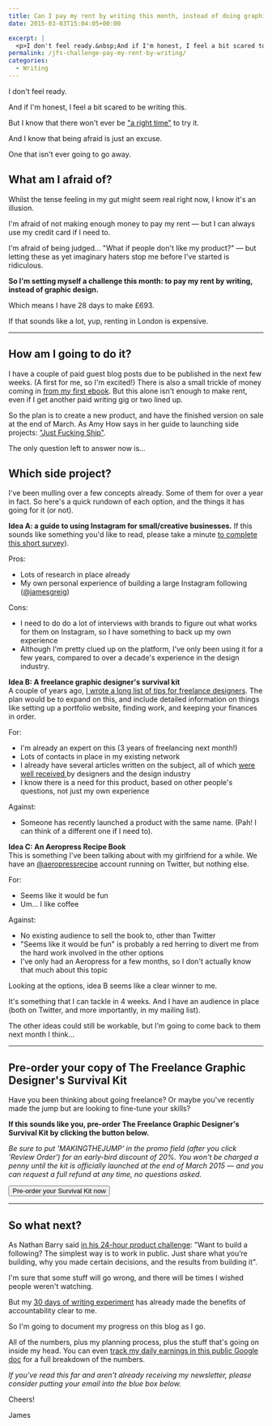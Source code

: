 ```yaml
---
title: Can I pay my rent by writing this month, instead of doing graphic design?
date: 2015-03-03T15:04:05+00:00

excerpt: |
  <p>I don't feel ready.&nbsp;And if I'm honest, I feel a bit scared to be writing this. But I know that there won't ever be a "right time" to do this. So here goes nothing...</p>layout: post
permalink: /jfs-challenge-pay-my-rent-by-writing/
categories:
  - Writing
---
```

<p>I don't feel ready.</p>

<p>And if I'm honest, I feel a bit scared to be writing this.</p>

<p>But I know that there won't ever be <a href="http://greig.cc/journal/2013/6/you-will-never-be-ready">"a right time"</a> to try it. </p>

<p>And I know that being afraid is just an excuse.</p>

<p>One that isn't ever going to go away. </p>

<h2 id="whatamiafraidof">What am I afraid of?</h2>

<p>Whilst the tense feeling in my gut might seem real right now, I know it's an illusion.</p>

<p>I'm afraid of not making enough money to pay my rent — but I can always use my credit card if I need to.</p>

<p>I'm afraid of being judged... "What if people don't like my product?" — but letting these as yet imaginary haters stop me before I've started is ridiculous. </p>

<p><strong>So I'm setting myself a challenge this month: to pay my rent by writing, instead of graphic design.</strong></p>

<p>Which means I have 28 days to make £693.</p>

<p>If that sounds like a lot, yup, renting in London is expensive.</p>

<hr>

<h2 id="howamigoingtodoit">How am I going to do it?</h2>

<p>I have a couple of paid guest blog posts due to be published in the next few weeks. (A first for me, so I'm excited!) There is also a small trickle of money coming in <a href="https://gumroad.com/l/reset-your-brain">from my first ebook</a>. But this alone isn't enough to make rent, even if I get another paid writing gig or two lined up.</p>

<p>So the plan is to create a new product, and have the finished version on sale at the end of March. As Amy How says in her guide to launching side projects: <a href="https://unicornfree.com/just-fucking-ship">"Just Fucking Ship"</a>.</p>

<p>The only question left to answer now is...</p>

<h2 id="whichsideproject">Which side project?</h2>

<p>I've been mulling over a few concepts already. Some of them for over a year in fact. So here's a quick rundown of each option, and the things it has going for it (or not).</p>

<p><strong>Idea A: a guide to using Instagram for small/creative businesses.</strong> If this sounds like something you'd like to read, please take a minute <a href="http://jamesgreig.typeform.com/to/xv64yS">to complete this short survey</a>).</p>

<p>Pros: </p>

<ul>
<li>Lots of research in place already</li>
<li>My own personal experience of building a large Instagram following (<a href="http://instagram.com/jamesgreig">@jamesgreig</a>)</li>
</ul>

<p>Cons: </p>

<ul>
<li>I need to do do a lot of interviews with brands to figure out what works for them on Instagram, so I have something to back up my own experience</li>
<li>Although I'm pretty clued up on the platform, I've only been using it for a few years, compared to over a decade's experience in the design industry.</li>
</ul>

<p><strong>Idea B: A freelance graphic designer's survival kit</strong> <br>
A couple of years ago, <a href="http://greig.cc/journal/2013/9/a-freelance-graphic-designers-survival-guide">I wrote a long list of tips for freelance designers</a>. The plan would be to expand on this, and include detailed information on things like setting up a portfolio website, finding work, and keeping your finances in order.</p>

<p>For: </p>

<ul>
<li>I'm already an expert on this (3 years of freelancing next month!)</li>
<li>Lots of contacts in place in my existing network</li>
<li>I already have several articles written on the subject, all of which <a href="https://twitter.com/heydesigner/status/375501577282678785">were </a><a href="https://twitter.com/adobeccdesign/status/385171548211924992">well </a><a href="http://greig.cc/journal/2013/9/a-freelance-graphic-designers-survival-guide">received </a> by designers and the design industry  </li>
<li>I know there is a need for this product, based on other people's questions, not just my own experience</li>
</ul>

<p>Against: </p>

<ul>
<li>Someone has recently launched a product with the same name. (Pah! I can think of a different one if I need to).</li>
</ul>

<p><strong>Idea C: An Aeropress Recipe Book</strong> <br>
This is something I've been talking about with my girlfriend for a while. We have an <a href="https://twitter.com/aeropressrecipe">@aeropressrecipe</a> account running on Twitter, but nothing else.</p>

<p>For: </p>

<ul>
<li>Seems like it would be fun</li>
<li>Um... I like coffee</li>
</ul>

<p>Against:</p>

<ul>
<li>No existing audience to sell the book to, other than Twitter</li>
<li>"Seems like it would be fun" is probably a red herring to divert me from the hard work involved in the other options</li>
<li>I've only had an Aeropress for a few months, so I don't actually know that much about this topic</li>
</ul>

<p>Looking at the options, idea B seems like a clear winner to me.</p>

<p>It's something that I can tackle in 4 weeks. And I have an audience in place (both on Twitter, and more importantly, in my mailing list).</p>

<p>The other ideas could still be workable, but I'm going to come back to them next month I think...</p>

<hr>

<h2 id="preorderyourcopyofthefreelancegraphicdesignerssurvivalkit">Pre-order your copy of The Freelance Graphic Designer's Survival Kit</h2>

<p>Have you been thinking about going freelance? Or maybe you've recently made the jump but are looking to fine-tune your skills?</p>

<p><strong>If this sounds like you, pre-order The Freelance Graphic Designer's Survival Kit by clicking the button below.</strong></p>

<p><em>Be sure to put 'MAKINGTHEJUMP' in the promo field (after you click 'Review Order') for an early-bird discount of 20%. You won't be charged a penny until the kit is officially launched at the end of March 2015 — and you can request a full refund at any time, no questions asked.</em></p><button data-celery="54f5df7a968e190a002ab6ce" data-celery-version="v2">Pre-order your Survival Kit now</button>
<script async type="text/javascript" src="https://www.trycelery.com/js/celery.js"></script><hr>

<h2 id="sowhatnext">So what next?</h2>

<p>As Nathan Barry said <a href="http://nathanbarry.com/24hours/">in his 24-hour product challenge</a>: "Want to build a following? The simplest way is to work in public. Just share what you’re building, why you made certain decisions, and the results from building it".</p>

<p>I'm sure that some stuff will go wrong, and there will be times I wished people weren't watching.</p>

<p>But my <a href="http://greig.cc/journal/2014/10/writing-1000-words-daily-accountability-hack">30 days of writing experiment</a> has already made the benefits of accountability clear to me. </p>

<p>So I'm going to document my progress on this blog as I go.</p>

<p>All of the numbers, plus my planning process, plus the stuff that's going on inside my head. You can even <a href="https://docs.google.com/spreadsheets/d/1aLog4wEsnt6X4gGG3dQq5iR36pCqC2ZFDkvu_H6KSNw/edit?usp=sharing">track my daily earnings in this public Google doc</a> for a full breakdown of the numbers.</p>

<p><em>If you've read this far and aren't already receiving my newsletter, please consider putting your email into the blue box below.</em></p>

<p>Cheers!</p>

<p>James</p>